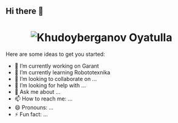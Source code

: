 ## Hi there 👋

<h1 align="center">
  <img src="https://raw.githubusercontent.com/OyatullohG24/OyatullohG24/main/images/DALL·E 2025-01-11 09.25.11 - A creative and vibrant digital artwork featuring the name 'OyatullohG24' in bold, futuristic typography. The background should have an abstract, color.webp" alt="Khudoyberganov Oyatulla" heigt="300" />
</h1>

Here are some ideas to get you started:

- 🔭 I’m currently working on Garant
- 🌱 I’m currently learning Robototexnika
- 👯 I’m looking to collaborate on ...
- 🤔 I’m looking for help with ...
- 💬 Ask me about ...
- 📫 How to reach me: ...
- 😄 Pronouns: ...
- ⚡ Fun fact: ...

